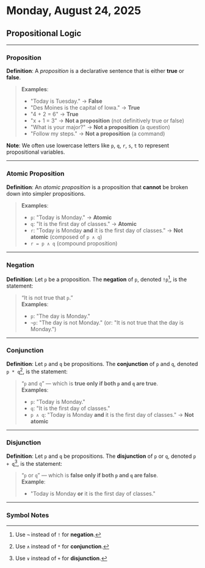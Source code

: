 # Monday, August 24, 2025  
## Propositional Logic  
---

### **Proposition**  
**Definition**: A *proposition* is a declarative sentence that is either **true** or **false**.  
> **Examples**:
> - "Today is Tuesday." → **False**  
> - "Des Moines is the capital of Iowa." → **True**  
> - "4 + 2 = 6" → **True**  
> - "x + 1 = 3" → **Not a proposition** (not definitively true or false)  
> - "What is your major?" → **Not a proposition** (a question)  
> - "Follow my steps." → **Not a proposition** (a command)  

**Note**: We often use lowercase letters like `p`, `q`, `r`, `s`, `t` to represent propositional variables.

---

### **Atomic Proposition**  
**Definition**: An *atomic proposition* is a proposition that **cannot** be broken down into simpler propositions.  
> **Examples**:  
> - `p`: "Today is Monday." → **Atomic**  
> - `q`: "It is the first day of classes." → **Atomic**  
> - `r`: "Today is Monday **and** it is the first day of classes." → **Not atomic** (composed of `p ∧ q`)  
> - `r = p ∧ q` (compound proposition)

---

### **Negation**  
**Definition**: Let `p` be a proposition. The **negation** of `p`, denoted `!p`[^1], is the statement:  
> “It is not true that `p`.”  
> **Examples**:  
> - `p`: "The day is Monday."  
> - `¬p`: "The day is not Monday." (or: "It is not true that the day is Monday.")

---

### **Conjunction**  
**Definition**: Let `p` and `q` be propositions. The **conjunction** of `p` and `q`, denoted `p * q`[^2], is the statement:  
> “`p` and `q`” — which is **true only if both `p` and `q` are true**.  
> **Examples**:  
> - `p`: "Today is Monday."  
> - `q`: "It is the first day of classes."  
> - `p ∧ q`: "Today is Monday **and** it is the first day of classes." → **Not atomic**

---

### **Disjunction**  
**Definition**: Let `p` and `q` be propositions. The **disjunction** of `p` or `q`, denoted `p + q`[^3], is the statement:  
> “`p` or `q`” — which is **false only if both `p` and `q` are false**.  
> **Example**:  
> - "Today is Monday **or** it is the first day of classes."

---

### **Symbol Notes**  
[^1]: Use `¬` instead of `!` for **negation**.  
[^2]: Use `∧` instead of `*` for **conjunction**.  
[^3]: Use `∨` instead of `+` for **disjunction**.
